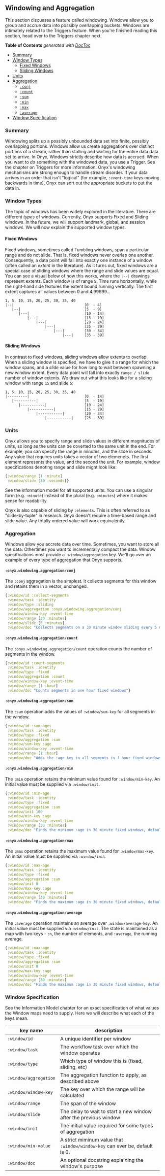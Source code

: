 ## Windowing and Aggregation

This section discusses a feature called windowing. Windows allow you to group and accrue data into possibly overlapping buckets.  Windows are intimately related to the Triggers feature. When you're finished reading this section, head over to the Triggers chapter next.

<!-- START doctoc generated TOC please keep comment here to allow auto update -->
<!-- DON'T EDIT THIS SECTION, INSTEAD RE-RUN doctoc TO UPDATE -->
**Table of Contents**  *generated with [DocToc](http://doctoc.herokuapp.com/)*

- [Summary](#summary)
- [Window Types](#window-types)
  - [Fixed Windows](#fixed-windows)
  - [Sliding Windows](#sliding-windows)
- [Units](#units)
- [Aggregation](#aggregation)
  - [`:conj`](#conj)
  - [`:count`](#count)
  - [`:sum`](#sum)
  - [`:min`](#min)
  - [`:max`](#max)
  - [`:average`](#average)
- [Window Specification](#window-specification)

<!-- END doctoc generated TOC please keep comment here to allow auto update -->

### Summary

Windowing splits up a possibly unbounded data set into finite, possibly overlapping portions. Windows allow us create aggregations over distinct portions of a stream, rather than stalling and waiting for the entire data data set to arrive. In Onyx, Windows strictly describe how data is accrued. When you want to *do* something with the windowed data, you use a Trigger. See the chapter on Triggers for more information. Onyx's windowing mechanisms are strong enough to handle stream disorder. If your data arrives in an order that isn't "logical" (for example, `:event-time` keys moving backwards in time), Onyx can sort out the appropriate buckets to put the data in.

### Window Types

The topic of windows has been widely explored in the literature. There are different *types* of windows. Currently, Onyx supports Fixed and Sliding windows. In the future, we will support landmark, global, and session windows. We will now explain the supported window types.

#### Fixed Windows

Fixed windows, sometimes called Tumbling windows, span a particular range and do not slide. That is, fixed windows never overlap one another. Consequently, a data point will fall into exactly one instance of a window (often called an *extent* in the literature). As it turns out, fixed windows are a special case of sliding windows where the range and slide values are equal. You can see a visual below of how this works, where the `|--|` drawings represent extents. Each window is of range `5`. Time runs horizontally, while the right-hand side features the extent bound running vertically. The first extent captures all values between 0 and 4.99999...

```text
1, 5, 10, 15, 20, 25, 30, 35, 40
|--|                                [0  - 4]
   |--|                             [5  - 9]
      |---|                         [10 - 14]
          |---|                     [15 - 19]
              |---|                 [20 - 24]
                  |---|             [25 - 29]
                      |---|         [30 - 34]
                          |---|     [35 - 39]
```

#### Sliding Windows

In contrast to fixed windows, sliding windows allow extents to overlap. When a sliding window is specified, we have to give it a range for which the window spans, and a *slide* value for how long to wait between spawning a new window extent. Every data point will fall into exactly `range / slide` number of window extents. We draw out what this looks like for a sliding window with range `15` and slide `5`:

```text
1, 5, 10, 15, 20, 25, 30, 35, 40
|---------|                         [0  - 14]
   |----------|                     [5  - 19]
      |-----------|                 [10 - 24]
          |-----------|             [15 - 29]
              |-----------|         [20 - 34]
                  |-----------|     [25 - 39]
```

### Units

Onyx allows you to specify range and slide values in different magnitudes of units, so long as the units can be coverted to the same unit in the end. For example, you can specify the range in minutes, and the slide in seconds. Any value that requires units takes a vector of two elemenets. The first element represents the value, and the second the unit. For example, window specifications denoting range and slide might look like:

```clojure
{:window/range [1 :minute]
 :window/slide [30 :seconds]}
```

See the information model for all supported units. You can use a singular form (e.g. `:minute`) instead of the plural (e.g. `:minutes`) where it makes sense for readability.

Onyx is also capable of sliding by `:elements`. This is often referred to as "slide-by-tuple" in research. Onyx doesn't require a time-based range and slide value. Any totally ordered value will work equivalently.

### Aggregation

Windows allow you accrete data over time. Sometimes, you want to store all the data. Othertimes you want to incrementally compact the data. Window specifications must provide a `:window/aggregation` key. We'll go over an example of every type of aggregation that Onyx supports.

#### `:onyx.windowing.aggregation/conj`

The `:conj` aggregation is the simplest. It collects segments for this window and retains them in a vector, unchanged.

```clojure
{:window/id :collect-segments
 :window/task :identity
 :window/type :sliding
 :window/aggregation :onyx.windowing.aggregation/conj
 :window/window-key :event-time
 :window/range [30 :minutes]
 :window/slide [5 :minutes]
 :window/doc "Collects segments on a 30 minute window sliding every 5 minutes"}
```

#### `:onyx.windowing.aggregation/count`

The `:onyx.windowing.aggregation/count` operation counts the number of segments in the window.

```clojure
{:window/id :count-segments
 :window/task :identity
 :window/type :fixed
 :window/aggregation :count
 :window/window-key :event-time
 :window/range [1 :hour]
 :window/doc "Counts segments in one hour fixed windows"}
```

#### `:onyx.windowing.aggregation/sum`

The `:sum` operation adds the values of `:window/sum-key` for all segments in the window.

```clojure
{:window/id :sum-ages
 :window/task :identity
 :window/type :fixed
 :window/aggregation :sum
 :window/sum-key :age
 :window/window-key :event-time
 :window/range [1 :hour]
 :window/doc "Adds the :age key in all segments in 1 hour fixed windows"}
```

#### `:onyx.windowing.aggregation/min`

The `:min` operation retains the minimum value found for `:window/min-key`. An initial value must be supplied via `:window/init`.

```clojure
{:window/id :min-age
 :window/task :identity
 :window/type :fixed
 :window/aggregation :sum
 :window/init 100
 :window/min-key :age
 :window/window-key :event-time
 :window/range [30 :minutes]
 :window/doc "Finds the minimum :age in 30 minute fixed windows, default is 100"}
```

#### `:onyx.windowing.aggregation/max`

The `:max` operation retains the maximum value found for `:window/max-key`. An initial value must be supplied via `:window/init`.

```clojure
{:window/id :max-age
 :window/task :identity
 :window/type :fixed
 :window/aggregation :sum
 :window/init 0
 :window/max-key :age
 :window/window-key :event-time
 :window/range [30 :minutes]
 :window/doc "Finds the maximum :age in 30 minute fixed windows, default is 0"}
```

#### `:onyx.windowing.aggregation/average`

The `:average` operation maintains an average over `:window/average-key`. An initial value must be supplied via `:window/init`. The state is maintained as a map with two keys - `:n`, the number of elements, and `:average`, the running average.

```clojure
{:window/id :max-age
 :window/task :identity
 :window/type :fixed
 :window/aggregation :sum
 :window/init 0
 :window/max-key :age
 :window/window-key :event-time
 :window/range [30 :minutes]
 :window/doc "Finds the maximum :age in 30 minute fixed windows, default is 0"}
```

### Window Specification

See the Information Model chapter for an exact specification of what values the Window maps need to supply. Here we will describe what each of the keys mean.

| key name             |description
|----------------------|-----------
|`:window/id`          | A unique identifier per window
|`:window/task`        | The workflow task over which the window operates
|`:window/type`        | Which type of window this is (fixed, sliding, etc)
|`:window/aggregation` | The aggregation function to apply, as described above
|`:window/window-key`  | The key over which the range will be calculated
|`:window/range`       | The span of the window
|`:window/slide`       | The delay to wait to start a new window after the previous window
|`:window/init`        | The initial value required for some types of aggregation
|`:window/min-value`   | A strict miminum value that `:window/window-key` can ever be, default is 0.
|`:window/doc`         | An optional docstring explaining the window's purpose